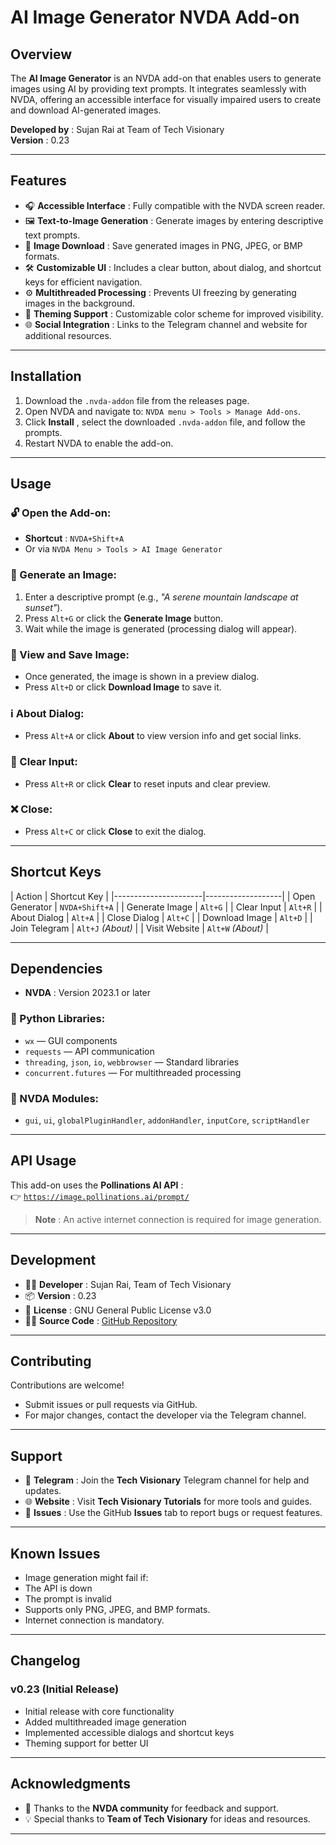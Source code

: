 # AI Image Generator NVDA Add-on

## Overview

The **AI Image Generator** is an NVDA add-on that enables users to generate images using AI by providing text prompts. It integrates seamlessly with NVDA, offering an accessible interface for visually impaired users to create and download AI-generated images.

**Developed by** : Sujan Rai at Team of Tech Visionary  
**Version** : 0.23

* * *

## Features

  * 🎧 **Accessible Interface** : Fully compatible with the NVDA screen reader.
  * 🖼️ **Text-to-Image Generation** : Generate images by entering descriptive text prompts.
  * 💾 **Image Download** : Save generated images in PNG, JPEG, or BMP formats.
  * 🛠️ **Customizable UI** : Includes a clear button, about dialog, and shortcut keys for efficient navigation.
  * ⚙️ **Multithreaded Processing** : Prevents UI freezing by generating images in the background.
  * 🎨 **Theming Support** : Customizable color scheme for improved visibility.
  * 🌐 **Social Integration** : Links to the Telegram channel and website for additional resources.



* * *

## Installation

  1. Download the `.nvda-addon` file from the releases page.
  2. Open NVDA and navigate to: `NVDA menu > Tools > Manage Add-ons`.
  3. Click **Install** , select the downloaded `.nvda-addon` file, and follow the prompts.
  4. Restart NVDA to enable the add-on.



* * *

## Usage

### 🔓 Open the Add-on:

  * **Shortcut** : `NVDA+Shift+A`
  * Or via `NVDA Menu > Tools > AI Image Generator`



### 🎨 Generate an Image:

  1. Enter a descriptive prompt (e.g., _"A serene mountain landscape at sunset"_).
  2. Press `Alt+G` or click the **Generate Image** button.
  3. Wait while the image is generated (processing dialog will appear).



### 💾 View and Save Image:

  * Once generated, the image is shown in a preview dialog.
  * Press `Alt+D` or click **Download Image** to save it.



### ℹ️ About Dialog:

  * Press `Alt+A` or click **About** to view version info and get social links.



### 🧹 Clear Input:

  * Press `Alt+R` or click **Clear** to reset inputs and clear preview.



### ❌ Close:

  * Press `Alt+C` or click **Close** to exit the dialog.



* * *

## Shortcut Keys

| Action | Shortcut Key | |----------------------|-------------------| | Open Generator | `NVDA+Shift+A` | | Generate Image | `Alt+G` | | Clear Input | `Alt+R` | | About Dialog | `Alt+A` | | Close Dialog | `Alt+C` | | Download Image | `Alt+D` | | Join Telegram | `Alt+J` _(About)_ | | Visit Website | `Alt+W` _(About)_ |

* * *

## Dependencies

  * **NVDA** : Version 2023.1 or later



### 🐍 Python Libraries:

  * `wx` — GUI components
  * `requests` — API communication
  * `threading`, `json`, `io`, `webbrowser` — Standard libraries
  * `concurrent.futures` — For multithreaded processing



### 🧩 NVDA Modules:

  * `gui`, `ui`, `globalPluginHandler`, `addonHandler`, `inputCore`, `scriptHandler`



* * *

## API Usage

This add-on uses the **Pollinations AI API** :  
👉 [`https://image.pollinations.ai/prompt/`](https://image.pollinations.ai/prompt/)

> **Note** : An active internet connection is required for image generation.

* * *

## Development

  * 👨‍💻 **Developer** : Sujan Rai, Team of Tech Visionary 
  * 📦 **Version** : 0.23 
  * 📝 **License** : GNU General Public License v3.0 
  * 🧑‍💻 **Source Code** : [GitHub Repository](https://github.com/techvisionaryteam/ai-image-generator-nvda-addon/)



* * *

## Contributing

Contributions are welcome!

  * Submit issues or pull requests via GitHub.
  * For major changes, contact the developer via the Telegram channel.



* * *

## Support

  * 💬 **Telegram** : Join the **Tech Visionary** Telegram channel for help and updates.
  * 🌐 **Website** : Visit **Tech Visionary Tutorials** for more tools and guides.
  * 🐞 **Issues** : Use the GitHub **Issues** tab to report bugs or request features.



* * *

## Known Issues

  * Image generation might fail if:
  * The API is down
  * The prompt is invalid
  * Supports only PNG, JPEG, and BMP formats.
  * Internet connection is mandatory.



* * *

## Changelog

### v0.23 (Initial Release)

  * Initial release with core functionality
  * Added multithreaded image generation
  * Implemented accessible dialogs and shortcut keys
  * Theming support for better UI



* * *

## Acknowledgments

  * 🙏 Thanks to the **NVDA community** for feedback and support.
  * 💡 Special thanks to **Team of Tech Visionary** for ideas and resources.



* * *
